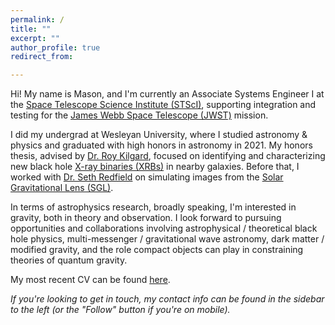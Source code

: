 ```yaml
---
permalink: /
title: ""
excerpt: ""
author_profile: true
redirect_from: 

---
```


Hi! My name is Mason, and I'm currently an Associate Systems Engineer I at the [Space Telescope Science Institute (STScI)](https://www.stsci.edu/), supporting integration and testing for the [James Webb Space Telescope (JWST)](https://www.jwst.nasa.gov/) mission.

I did my undergrad at Wesleyan University, where I studied astronomy & physics and graduated with high honors in astronomy in 2021. My honors thesis, advised by [Dr. Roy Kilgard](http://rkilgard.faculty.wesleyan.edu/), focused on identifying and characterizing new black hole [X-ray binaries (XRBs)](https://en.wikipedia.org/wiki/X-ray_binary) in nearby galaxies. Before that, I worked with [Dr. Seth Redfield](https://sethredfield.wescreates.wesleyan.edu/) on simulating images from the [Solar Gravitational Lens (SGL)](https://en.wikipedia.org/wiki/Solar_gravitational_lens). 

In terms of astrophysics research, broadly speaking, I'm interested in gravity, both in theory and observation. I look forward to pursuing opportunities and collaborations involving astrophysical / theoretical black hole physics, multi-messenger / gravitational wave astronomy, dark matter / modified gravity, and the role compact objects can play in constraining theories of quantum gravity.

My most recent CV can be found [here](https://mvtea.github.io/files/mtea_jul21-cv.pdf).

*If you're looking to get in touch, my contact info can be found in the sidebar to the left (or the "Follow" button if you're on mobile).*
